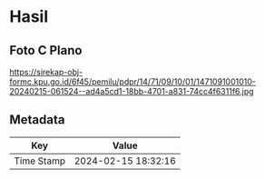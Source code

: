 # Hasil

## Foto C Plano

https://sirekap-obj-formc.kpu.go.id/6f45/pemilu/pdpr/14/71/09/10/01/1471091001010-20240215-061524--ad4a5cd1-18bb-4701-a831-74cc4f6311f6.jpg


## Metadata

| Key        | Value               |
| ---------- | ------------------- |
| Time Stamp | 2024-02-15 18:32:16 |



